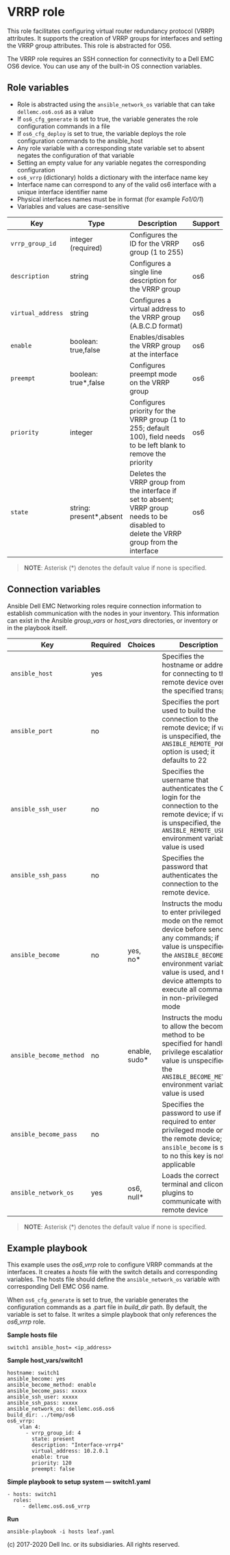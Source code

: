 VRRP role
=========

This role facilitates configuring virtual router redundancy protocol (VRRP) attributes. It supports the creation of VRRP groups for interfaces and setting the VRRP group attributes. This role is abstracted for OS6.

The VRRP role requires an SSH connection for connectivity to a Dell EMC OS6 device. You can use any of the built-in OS connection variables.

Role variables
--------------

- Role is abstracted using the `ansible_network_os` variable that can take `dellemc.os6.os6` as a value
- If `os6_cfg_generate` is set to true, the variable generates the role configuration commands in a file
- If `os6_cfg_deploy` is set to true, the variable deploys the role configuration commands to the ansible_host
- Any role variable with a corresponding state variable set to absent negates the configuration of that variable
- Setting an empty value for any variable negates the corresponding configuration
- `os6_vrrp` (dictionary) holds a dictionary with the interface name key
- Interface name can correspond to any of the valid os6 interface with a unique interface identifier name
- Physical interfaces names must be in *<interfacename> <tuple>* format (for example *Fo1/0/1*)
- Variables and values are case-sensitive

| Key        | Type                      | Description                                             | Support               |
|------------|---------------------------|---------------------------------------------------------|-----------------------|
| ``vrrp_group_id``    | integer (required)  | Configures the ID for the VRRP group (1 to 255) | os6 |
| ``description``      | string          | Configures a single line description for the VRRP group | os6 |
| ``virtual_address``  | string          | Configures a virtual address to the VRRP group (A.B.C.D format) | os6 |
| ``enable``      | boolean: true,false        | Enables/disables the VRRP group at the interface  | os6 |
| ``preempt``      | boolean: true\*,false          | Configures preempt mode on the VRRP group | os6 |
| ``priority``      |integer          | Configures priority for the VRRP group (1 to 255; default 100), field needs to be left blank to remove the priority  | os6 |
| ``state``       | string: present\*,absent          | Deletes the VRRP group from the interface if set to absent; VRRP group needs to be disabled to delete the VRRP group from the interface | os6 |
                                                                                                 
> **NOTE**: Asterisk (\*) denotes the default value if none is specified.

Connection variables
--------------------

Ansible Dell EMC Networking roles require connection information to establish communication with the nodes in your inventory. This information can exist in the Ansible *group_vars* or *host_vars* directories, or inventory or in the playbook itself.

| Key         | Required | Choices    | Description                                         |
|-------------|----------|------------|-----------------------------------------------------|
| ``ansible_host`` | yes      |            | Specifies the hostname or address for connecting to the remote device over the specified transport |
| ``ansible_port`` | no       |            | Specifies the port used to build the connection to the remote device; if value is unspecified, the `ANSIBLE_REMOTE_PORT` option is used; it defaults to 22 |
| ``ansible_ssh_user`` | no       |            | Specifies the username that authenticates the CLI login for the connection to the remote device; if value is unspecified, the `ANSIBLE_REMOTE_USER` environment variable value is used  |
| ``ansible_ssh_pass`` | no       |            | Specifies the password that authenticates the connection to the remote device.  |
| ``ansible_become`` | no       | yes, no\*   | Instructs the module to enter privileged mode on the remote device before sending any commands; if value is unspecified, the `ANSIBLE_BECOME` environment variable value is used, and the device attempts to execute all commands in non-privileged mode |
| ``ansible_become_method`` | no       | enable, sudo\*   | Instructs the module to allow the become method to be specified for handling privilege escalation; if value is unspecified, the `ANSIBLE_BECOME_METHOD` environment variable value is used |
| ``ansible_become_pass`` | no       |            | Specifies the password to use if required to enter privileged mode on the remote device; if ``ansible_become`` is set to no this key is not applicable |
| ``ansible_network_os`` | yes      | os6, null\*  | Loads the correct terminal and cliconf plugins to communicate with the remote device |

> **NOTE**: Asterisk (\*) denotes the default value if none is specified.

Example playbook
----------------

This example uses the *os6_vrrp* role to configure VRRP commands at the interfaces. It creates a *hosts* file with the switch details and corresponding variables. The hosts file should define the `ansible_network_os` variable with corresponding Dell EMC OS6 name. 

When `os6_cfg_generate` is set to true, the variable generates the configuration commands as a .part file in *build_dir* path. By default, the variable is set to false. It writes a simple playbook that only references the *os6_vrrp* role.

**Sample hosts file**

    switch1 ansible_host= <ip_address> 

**Sample host_vars/switch1**
     
    hostname: switch1
    ansible_become: yes
    ansible_become_method: enable
    ansible_become_pass: xxxxx
    ansible_ssh_user: xxxxx
    ansible_ssh_pass: xxxxx
    ansible_network_os: dellemc.os6.os6
    build_dir: ../temp/os6
    os6_vrrp:
        vlan 4:
          - vrrp_group_id: 4
            state: present
            description: "Interface-vrrp4"
            virtual_address: 10.2.0.1
            enable: true
            priority: 120
            preempt: false

          
**Simple playbook to setup system — switch1.yaml**

    - hosts: switch1
      roles:
         - dellemc.os6.os6_vrrp
                
**Run**

    ansible-playbook -i hosts leaf.yaml

(c) 2017-2020 Dell Inc. or its subsidiaries. All rights reserved.

